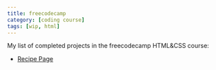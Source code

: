 ```yaml
---
title: freecodecamp
category: [coding course]
tags: [wip, html]
---
```


My list of completed projects in the freecodecamp HTML&CSS course:

- [Recipe Page](https://vjbe.net/freecodecamp/recipe)
